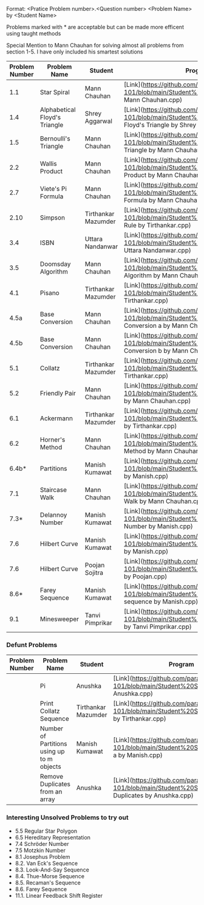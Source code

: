 Format: \<Pratice Problem number\>.\<Question number\> \<Problem Name\> by \<Student Name\>

Problems marked with * are acceptable but can be made more efficent using taught methods

Special Mention to Mann Chauhan for solving almost all problems from section 1-5. I have only included his smartest solutions

| Problem Number | Problem Name                               | Student             | Program                                                                                                                          |
| -------------- | ------------                               | -------             | -------                                                                                                                          |
| 1.1            | Star Spiral                                | Mann Chauhan        | [Link](https://github.com/paramrathour/CS-101/blob/main/Student%20Solutions/Star Spiral by Mann Chauhan.cpp)                     |
| 1.4            | Alphabetical Floyd's Triangle              | Shrey Aggarwal      | [Link](https://github.com/paramrathour/CS-101/blob/main/Student%20Solutions/Alphabetical Floyd's Triangle by Shrey Aggarwal.cpp) |
| 1.5            | Bernoulli's Triangle                       | Mann Chauhan        | [Link](https://github.com/paramrathour/CS-101/blob/main/Student%20Solutions/Bernoulli's Triangle by Mann Chauhan.cpp)            |
| 2.2            | Wallis Product                             | Mann Chauhan        | [Link](https://github.com/paramrathour/CS-101/blob/main/Student%20Solutions/Wallis Product by Mann Chauhan.cpp)                  |
| 2.7            | Viete's Pi Formula                         | Mann Chauhan        | [Link](https://github.com/paramrathour/CS-101/blob/main/Student%20Solutions/Viete's Pi Formula by Mann Chauhan.cpp)              |
| 2.10           | Simpson                                    | Tirthankar Mazumder | [Link](https://github.com/paramrathour/CS-101/blob/main/Student%20Solutions/Simpson's Rule by Tirthankar.cpp)                    |
| 3.4            | ISBN                                       | Uttara Nandanwar    | [Link](https://github.com/paramrathour/CS-101/blob/main/Student%20Solutions/ISBN by Uttara Nandanwar.cpp)                        |
| 3.5            | Doomsday Algorithm                         | Mann Chauhan        | [Link](https://github.com/paramrathour/CS-101/blob/main/Student%20Solutions/Doomsday Algorithm by Mann Chauhan.cpp)              |
| 4.1            | Pisano                                     | Tirthankar Mazumder | [Link](https://github.com/paramrathour/CS-101/blob/main/Student%20Solutions/Pisano a by Tirthankar.cpp)                          |
| 4.5a           | Base Conversion                            | Mann Chauhan        | [Link](https://github.com/paramrathour/CS-101/blob/main/Student%20Solutions/Base Conversion a by Mann Chauhan.cpp)               |
| 4.5b           | Base Conversion                            | Mann Chauhan        | [Link](https://github.com/paramrathour/CS-101/blob/main/Student%20Solutions/Base Conversion b by Mann Chauhan.cpp)               |
| 5.1            | Collatz                                    | Tirthankar Mazumder | [Link](https://github.com/paramrathour/CS-101/blob/main/Student%20Solutions/Collatz b by Tirthankar.cpp)                         |
| 5.2            | Friendly Pair                              | Mann Chauhan        | [Link](https://github.com/paramrathour/CS-101/blob/main/Student%20Solutions/Friendly Pair by Mann Chauhan.cpp)                   |
| 6.1            | Ackermann                                  | Tirthankar Mazumder | [Link](https://github.com/paramrathour/CS-101/blob/main/Student%20Solutions/Ackermann by Tirthankar.cpp)                         |
| 6.2            | Horner's Method                            | Mann Chauhan        | [Link](https://github.com/paramrathour/CS-101/blob/main/Student%20Solutions/Horner's Method by Mann Chauhan.cpp)                 |
| 6.4b*          | Partitions                                 | Manish Kumawat      | [Link](https://github.com/paramrathour/CS-101/blob/main/Student%20Solutions/Partitions b by Manish.cpp)                          |
| 7.1            | Staircase Walk                             | Mann Chauhan        | [Link](https://github.com/paramrathour/CS-101/blob/main/Student%20Solutions/Staircase Walk by Mann Chauhan.cpp)                  |
| 7.3*           | Delannoy Number                            | Manish Kumawat      | [Link](https://github.com/paramrathour/CS-101/blob/main/Student%20Solutions/Delannoy Number by Manish.cpp)                       |
| 7.6            | Hilbert Curve                              | Manish Kumawat      | [Link](https://github.com/paramrathour/CS-101/blob/main/Student%20Solutions/Hilbert Curve by Manish.cpp)                         |
| 7.6            | Hilbert Curve                              | Poojan Sojitra      | [Link](https://github.com/paramrathour/CS-101/blob/main/Student%20Solutions/Hilbert Curve by Poojan.cpp)                         |
| 8.6*           | Farey Sequence                             | Manish Kumawat      | [Link](https://github.com/paramrathour/CS-101/blob/main/Student%20Solutions/Farey sequence by Manish.cpp)                        |
| 9.1            | Minesweeper                                | Tanvi Pimprikar     | [Link](https://github.com/paramrathour/CS-101/blob/main/Student%20Solutions/Minesweeper by Tanvi Pimprikar.cpp)                  |

### Defunt Problems

| Problem Number | Problem Name                               | Student             | Program                                                                                                                          |
| -------------- | ------------                               | -------             | -------                                                                                                                          |
|                | Pi                                         | Anushka             | [Link](https://github.com/paramrathour/CS-101/blob/main/Student%20Solutions/Pi by Anushka.cpp)                                   |
|                | Print Collatz Sequence                     | Tirthankar Mazumder | [Link](https://github.com/paramrathour/CS-101/blob/main/Student%20Solutions/Collatz a by Tirthankar.cpp)                         |
|                | Number of Partitions using up to m objects | Manish Kumawat      | [Link](https://github.com/paramrathour/CS-101/blob/main/Student%20Solutions/Partitions a by Manish.cpp)                          |
|                | Remove Duplicates from an array            | Anushka            | [Link](https://github.com/paramrathour/CS-101/blob/main/Student%20Solutions/Remove Duplicates by Anushka.cpp)                    |

### Interesting Unsolved Problems to try out
- 5.5 Regular Star Polygon
- 6.5 Hereditary Representation
- 7.4 Schröder Number
- 7.5 Motzkin Number
- 8.1 Josephus Problem
- 8.2. Van Eck's Sequence
- 8.3. Look-And-Say Sequence
- 8.4. Thue-Morse Sequence
- 8.5. Recaman's Sequence
- 8.6. Farey Sequence
- 11.1. Linear Feedback Shift Register